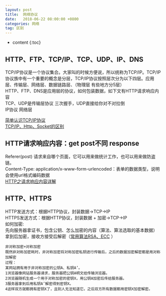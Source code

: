 ```yaml
---
layout: post
title:  网络协议
date:   2018-06-22 08:00:00 +0800
categories: 网络
tag: 区别
---
```



* content
{:toc}

## HTTP、FTP、TCP/IP、TCP、UDP、IP、DNS
TCP/IP协议是一个协议集合。大家叫的时候方便说，所以统称为TCP/IP。TCP/IP协议族中有一个重要的概念是分层，TCP/IP协议按照层次分为以下四层。应用层、传输层、网络层、数据链路层、（物理层 有些地方分5层）      
HTTP、FTP、DNS是应用层的协议，如何包装数据，如下文有HTTP请求响应内容   
TCP、UDP是传输层协议 三次握手，UDP直接给你对不对拉倒   
IP协议 网络层

[简单认识TCP/IP协议](https://www.cnblogs.com/roverliang/p/5176456.html)   
[TCP/IP、Http、Socket的区别](https://www.2cto.com/net/201610/557246.html)   

## HTTP请求响应内容：get post不同  response
   
Referer(post) 请求来自哪个页面，它可以用来做统计工作，也可以用来做防盗链。   
Content-Type: application/x-www-form-urlencoded：表单的数据类型，说明会使用url格式编码数据   
[HTTP之请求响应内容详解](https://blog.csdn.net/qq_25827845/article/details/54562339)   


## HTTP、HTTPS
HTTP发送方式：根据HTTP协议，封装数据->TCP->IP   
HTTPS发送方式：根据HTTP协议，封装数据 + 加密->TCP->IP   
如何加密:   
先向服务器拿证书，包含公钥、怎么加密的内容（算法、算法选取的基本数据）   
拿到后加密，接收方接受后解密（[常用算法RSA、ECC](/2018/06/22/加密算法) ）    
```
非对称加密+对称加密
既然非对称加密耗时，非对称加密将对称加密私钥进行传输后，之后的数据加密解密都是用对称加解密
过程：
某网站拥有用于非对称加密的公钥A、私钥A’。
1浏览器像网站服务器请求，服务器把公钥A明文给传输浏览器。
2浏览器随机生成一个用于对称加密的密钥X，用公钥A加密后传给服务器。
3服务器拿到后用私钥A’解密得到密钥X。
4这样双方就都拥有密钥X了，且别人无法知道它。之后双方所有数据都用密钥X加密解密。
```
